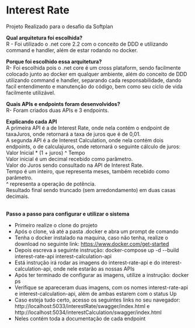 # Interest Rate

Projeto Realizado para o desafio da Softplan

<b> Qual arquitetura foi escolhida? </b> </br>
R - Foi utilizado o .net core 2.2 com o conceito de DDD e utilizando command e handler, além de estar rodando no docker.

<b> Porque foi escolhido essa arquitetura? </b> </br>
R- Foi escolhida pois o .net core é um cross plataform, sendo facilmente colocado junto ao docker em qualquer ambiente, além do conceito de DDD utilizando command e handler, separando cada responsabilidade, dando facil entendimento e manutenção do código, bem como seu ciclo de vida facilmente utilizável.

<b> Quais APIs e endpoints foram desenvolvidos? </b></br>
R- Foram criados duas APIs e 3 endpoints.

<b> Explicando cada API </b></br>
A primeira API é a de Interest Rate, onde nela contém o endpoint de taxaJuros, onde retornará a taxa de juros que é de 0,01. </br>
A segunda API é a de Interest Calculation, onde nela contém dois endpoints, o de calculajuros, onde retornará o seguinte cálculo de juros:</br>
Valor Inicial * (1 + juros) ^ Tempo</br>
Valor inicial é um decimal recebido como parâmetro.</br>
Valor do Juros sendo consultado na API de Interest Rate.</br>
Tempo é um inteiro, que representa meses, também recebido como parâmetro.</br>
^ representa a operação de potência.</br>
Resultado final sendo truncado (sem arredondamento) em duas casas decimais.</br></br>

<b>Passo a passo para configurar e utilizar o sistema</b>
- Primeiro realize o clone do projeto
- Após o clone, vá até a pasta .docker e abra um prompt de comando
- Tenha o docker instalado na maquina, caso não tenha, realize o download no seguinte link: https://www.docker.com/get-started
- Depois escreva a seguinte instrução: docker-compose up -d --build interest-rate-api interest-calculation-api
- Está instrução irá rodar as imagens do interest-rate-api e do interest-calculation-api, onde nele estarão as nossas APIs
- Após ter terminado de configurar as imagens, utilize a instrução: docker ps
- Verifique se apareceram duas imagens, com os nomes interest-rate-api e interest-calculation-api, além de ambas estarem com o status Up
- Caso esteja tudo certo, acesso os seguintes links no seu navegador: http://localhost:5033/interestRate/swagger/index.html e http://localhost:5034/interestCalculation/swagger/index.html
- Neles contém toda a documentação de cada endpoint
